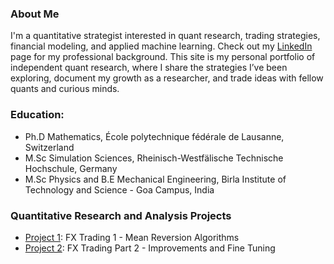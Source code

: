 ### About Me

I'm a quantitative strategist interested in quant research, trading strategies, financial modeling, and applied machine learning. Check out my [LinkedIn](https://linkedin.com/in/sganesh21) page for my professional background. This site is my personal portfolio of independent quant research, where I share the strategies I’ve been exploring, document my growth as a researcher, and trade ideas with fellow quants and curious minds.

### Education:
- Ph.D Mathematics, École polytechnique fédérale de Lausanne, Switzerland
- M.Sc Simulation Sciences, Rheinisch-Westfälische Technische Hochschule, Germany
- M.Sc Physics and B.E Mechanical Engineering, Birla Institute of Technology and Science - Goa Campus, India

### Quantitative Research and Analysis Projects
- [Project 1](./projects/project1_fx_mean_rev.md): FX Trading 1 - Mean Reversion Algorithms
- [Project 2](./projects/project1_fx_mean_rev_part2.md): FX Trading Part 2 - Improvements and Fine Tuning
